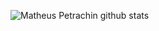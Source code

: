 ![Matheus Petrachin github stats](https://github-readme-stats.vercel.app/api?username=MatheusPetrachin&show_icons=true&theme=dark)
